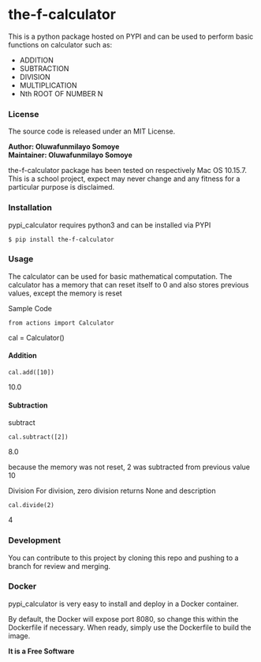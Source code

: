 # the-f-calculator 

This is a python package hosted on PYPI and can be used to perform basic functions on calculator such as:
- ADDITION
- SUBTRACTION
- DIVISION
- MULTIPLICATION
- Nth ROOT OF NUMBER N

### License

The source code is released under an MIT License.

**Author: Oluwafunmilayo  Somoye<br />
Maintainer: Oluwafunmilayo Somoye**

the-f-calculator package has been tested on respectively Mac OS 10.15.7.
This is a school project, expect may never change and any fitness for a particular purpose is disclaimed.


### Installation

pypi_calculator requires python3 and can be installed via PYPI
``` shell
$ pip install the-f-calculator
```


### Usage
The calculator can be used for basic mathematical computation. The calculator has a memory that can reset itself to 0 and also stores previous values, except the memory is reset


Sample Code

``from actions import Calculator``

cal = Calculator()
#### Addition

``cal.add([10])``

10.0

#### Subtraction
subtract

``cal.subtract([2])``

8.0

because the memory was not reset, 2 was subtracted from previous value 10

Division
For division, zero division returns None and description

``cal.divide(2)``

4


### Development
You can contribute to this project by cloning this repo and pushing to a branch for review and merging.

### Docker
pypi_calculator is very easy to install and deploy in a Docker container.

By default, the Docker will expose port 8080, so change this within the
Dockerfile if necessary. When ready, simply use the Dockerfile to
build the image.


**It is a Free Software**
